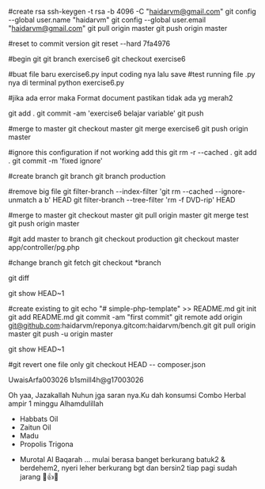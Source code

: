 #create rsa
ssh-keygen -t rsa -b 4096 -C "haidarvm@gmail.com"
git config --global user.name "haidarvm"
git config --global user.email "haidarvm@gmail.com"
git pull origin master
git push origin master

#reset to commit version
git reset --hard 7fa4976


#begin git
git branch exercise6
git checkout exercise6

#buat file baru exercise6.py input coding nya lalu save
#test running file .py nya di terminal
python exercise6.py

#jika ada error maka Format document pastikan tidak ada yg merah2


git add .
git commit -am 'exercise6 belajar variable'
git push


#merge to master
git checkout master
git merge exercise6
git push origin master


#ignore this configuration if not working add this
git rm -r  --cached .
git add .
git commit -m 'fixed ignore'


#create branch
git branch
git branch production


#remove big file
git filter-branch --index-filter 'git rm --cached --ignore-unmatch a b' HEAD
git filter-branch --tree-filter 'rm -f DVD-rip' HEAD

#merge to master
git checkout master
git pull origin master
git merge test
git push origin master

#git add master to branch
git checkout production
git checkout master app/controller/pg.php

#change branch
git fetch
git checkout *branch

git diff



git show HEAD~1


#create existing to git
echo "# simple-php-template" >> README.md
git init
git add README.md
git commit -am "first commit"
git remote add origin git@github.com:haidarvm/reponya.gitcom:haidarvm/bench.git
git pull origin master
git push -u origin master


git show HEAD~1


#git revert one file only
git checkout HEAD -- composer.json
































UwaisArfa003026
b1smill4h@g17003026


Oh yaa, Jazakallah Nuhun jga saran nya.Ku dah konsumsi Combo Herbal ampir 1 minggu Alhamdulillah
- Habbats Oil
- Zaitun Oil
- Madu
- Propolis Trigona 

+ Murotal Al Baqarah ... mulai berasa banget berkurang batuk2 & berdehem2, nyeri leher berkurang bgt
dan bersin2 tiap pagi sudah jarang 🙏👍😊

